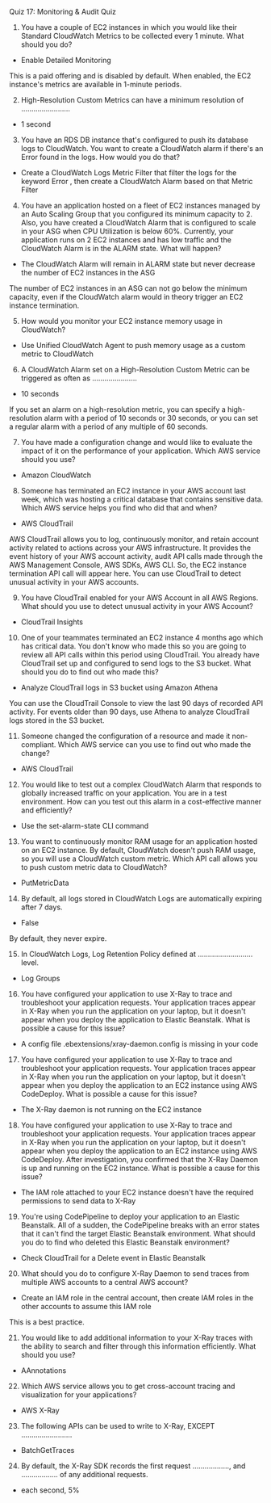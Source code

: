 Quiz 17: Monitoring & Audit Quiz

1. You have a couple of EC2 instances in which you would like their Standard CloudWatch Metrics to be collected every 1 minute. What should you do?

- Enable Detailed Monitoring

This is a paid offering and is disabled by default. When enabled, the EC2 instance's metrics are available in 1-minute periods.

2. High-Resolution Custom Metrics can have a minimum resolution of ........................

- 1 second

3. You have an RDS DB instance that's configured to push its database logs to CloudWatch. You want to create a CloudWatch alarm if there's an Error found in the logs. How would you do that?

- Create a CloudWatch Logs Metric Filter that filter the logs for the keyword Error , then create a CloudWatch Alarm based on that Metric Filter

4. You have an application hosted on a fleet of EC2 instances managed by an Auto Scaling Group that you configured its minimum capacity to 2. Also, you have created a CloudWatch Alarm that is configured to scale in your ASG when CPU Utilization is below 60%. Currently, your application runs on 2 EC2 instances and has low traffic and the CloudWatch Alarm is in the ALARM state. What will happen?

- The CloudWatch Alarm will remain in ALARM state but never decrease the number of EC2 instances in the ASG

The number of EC2 instances in an ASG can not go below the minimum capacity, even if the CloudWatch alarm would in theory trigger an EC2 instance termination.

5. How would you monitor your EC2 instance memory usage in CloudWatch?

- Use Unified CloudWatch Agent to push memory usage as a custom metric to CloudWatch

6. A CloudWatch Alarm set on a High-Resolution Custom Metric can be triggered as often as ......................

- 10 seconds

If you set an alarm on a high-resolution metric, you can specify a high-resolution alarm with a period of 10 seconds or 30 seconds, or you can set a regular alarm with a period of any multiple of 60 seconds.

7. You have made a configuration change and would like to evaluate the impact of it on the performance of your application. Which AWS service should you use?

- Amazon CloudWatch

8. Someone has terminated an EC2 instance in your AWS account last week, which was hosting a critical database that contains sensitive data. Which AWS service helps you find who did that and when?

- AWS CloudTrail

AWS CloudTrail allows you to log, continuously monitor, and retain account activity related to actions across your AWS infrastructure. It provides the event history of your AWS account activity, audit API calls made through the AWS Management Console, AWS SDKs, AWS CLI. So, the EC2 instance termination API call will appear here. You can use CloudTrail to detect unusual activity in your AWS accounts.

9. You have CloudTrail enabled for your AWS Account in all AWS Regions. What should you use to detect unusual activity in your AWS Account?

- CloudTrail Insights

10. One of your teammates terminated an EC2 instance 4 months ago which has critical data. You don't know who made this so you are going to review all API calls within this period using CloudTrail. You already have CloudTrail set up and configured to send logs to the S3 bucket. What should you do to find out who made this?

- Analyze CloudTrail logs in S3 bucket using Amazon Athena

You can use the CloudTrail Console to view the last 90 days of recorded API activity. For events older than 90 days, use Athena to analyze CloudTrail logs stored in the S3 bucket.

11. Someone changed the configuration of a resource and made it non-compliant. Which AWS service can you use to find out who made the change?

- AWS CloudTrail

12. You would like to test out a complex CloudWatch Alarm that responds to globally increased traffic on your application. You are in a test environment. How can you test out this alarm in a cost-effective manner and efficiently?

- Use the set-alarm-state CLI command

13. You want to continuously monitor RAM usage for an application hosted on an EC2 instance. By default, CloudWatch doesn't push RAM usage, so you will use a CloudWatch custom metric. Which API call allows you to push custom metric data to CloudWatch?

- PutMetricData

14. By default, all logs stored in CloudWatch Logs are automatically expiring after 7 days.

- False

By default, they never expire.

15. In CloudWatch Logs, Log Retention Policy defined at ........................... level.

- Log Groups

16. You have configured your application to use X-Ray to trace and troubleshoot your application requests. Your application traces appear in X-Ray when you run the application on your laptop, but it doesn't appear when you deploy the application to Elastic Beanstalk. What is possible a cause for this issue?

- A config file .ebextensions/xray-daemon.config is missing in your code

17. You have configured your application to use X-Ray to trace and troubleshoot your application requests. Your application traces appear in X-Ray when you run the application on your laptop, but it doesn't appear when you deploy the application to an EC2 instance using AWS CodeDeploy. What is possible a cause for this issue?

- The X-Ray daemon is not running on the EC2 instance

18. You have configured your application to use X-Ray to trace and troubleshoot your application requests. Your application traces appear in X-Ray when you run the application on your laptop, but it doesn't appear when you deploy the application to an EC2 instance using AWS CodeDeploy. After investigation, you confirmed that the X-Ray Daemon is up and running on the EC2 instance. What is possible a cause for this issue?

- The IAM role attached to your EC2 instance doesn't have the required permissions to send data to X-Ray

19. You're using CodePipeline to deploy your application to an Elastic Beanstalk. All of a sudden, the CodePipeline breaks with an error states that it can't find the target Elastic Beanstalk environment. What should you do to find who deleted this Elastic Beanstalk environment?

- Check CloudTrail for a Delete event in Elastic Beanstalk

20. What should you do to configure X-Ray Daemon to send traces from multiple AWS accounts to a central AWS account?

- Create an IAM role in the central account, then create IAM roles in the other accounts to assume this IAM role

This is a best practice.

21. You would like to add additional information to your X-Ray traces with the ability to search and filter through this information efficiently. What should you use?

- AAnnotations

22. Which AWS service allows you to get cross-account tracing and visualization for your applications?

- AWS X-Ray

23. The following APIs can be used to write to X-Ray, EXCEPT .........................

- BatchGetTraces

24. By default, the X-Ray SDK records the first request .................., and .................. of any additional requests.

- each second, 5%